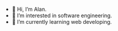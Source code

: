 - 👋 Hi, I’m Alan.
- 👀 I’m interested in software engineering.
- 🌱 I’m currently learning web developing.


<!---
Alanskyi/Alanskyi is a ✨ special ✨ repository because its `README.md` (this file) appears on your GitHub profile.
You can click the Preview link to take a look at your changes.
--->
